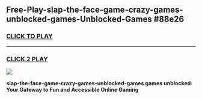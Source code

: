 
## Free-Play-slap-the-face-game-crazy-games-unblocked-games-Unblocked-Games #88e26
<h3>
<a href="https://news.freeplayer.one?title=slap-the-face-game-crazy-games-unblocked-games&ref=8M">CLICK TO PLAY</a></h3>
<hr>

<h3>
<a href="https://news.freeplayer.one?title=slap-the-face-game-crazy-games-unblocked-games&ref=8M">CLICK 2 PLAY</a>
  
</h3>

<a href="https://news.freeplayer.one?title=slap-the-face-game-crazy-games-unblocked-games&ref=8M"><img src="https://clearcache.store/games.png"></a>


**slap-the-face-game-crazy-games-unblocked-games games unblocked: Your Gateway to Fun and Accessible Online Gaming**
